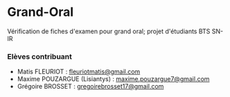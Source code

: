 # Grand-Oral
Vérification de fiches d'examen pour grand oral; projet d'étudiants BTS SN-IR 

### Elèves contribuant

* Matis FLEURIOT : fleuriotmatis@gmail.com
* Maxime POUZARGUE (Lisiantys) : maxime.pouzargue7@gmail.com
* Grégoire BROSSET : gregoirebrosset17@gmail.com
